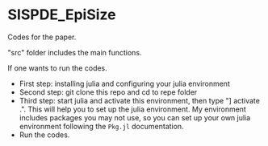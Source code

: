 # SISPDE_EpiSize

Codes for the paper.

"src" folder includes the main functions.

If one wants to run the codes.

- First step: installing julia and configuring your julia environment
- Second step: git clone this repo and cd to repe folder
- Third step: start julia and activate this environment, then type "] activate .". This will help you to set up the julia environment. My environment includes packages you may not use, so you can set up your own julia environment following the `Pkg.jl` documentation.
- Run the codes.